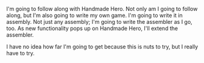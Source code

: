 I'm going to follow along with Handmade Hero. Not only am I going to follow along, but I'm also going to write my own game. I'm going to write it in assembly. Not just any assembly; I'm going to write the assembler as I go, too. As new functionality pops up on Handmade Hero, I'll extend the assembler.

I have no idea how far I'm going to get because this is nuts to try, but I really have to try.